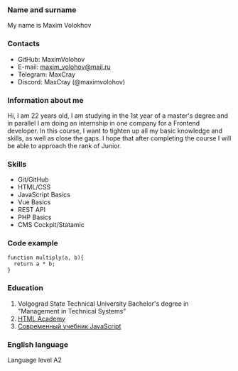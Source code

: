 ### Name and surname
My name is Maxim Volokhov

### Contacts
* GitHub: MaximVolohov
* E-mail: maxim_volohov@mail.ru
* Telegram: MaxCray
* Discord: MaxCray (@maximvolohov)

### Information about me
Hi, I am 22 years old, I am studying in the 1st year of a master's degree and in parallel I am doing an internship in one company for a Frontend developer. In this course, I want to tighten up all my basic knowledge and skills, as well as close the gaps. I hope that after completing the course I will be able to approach the rank of Junior.

### Skills
* Git/GitHub
* HTML/CSS
* JavaScript Basics
* Vue Basics
* REST API
* PHP Basics
* CMS Cockpit/Statamic

### Code example
```
function multiply(a, b){
  return a * b;
}
```

### Education
1. Volgograd State Technical University
   Bachelor's degree in "Management in Technical Systems"
2. [HTML Academy](https://htmlacademy.ru/)
3. [Современный учебник JavaScript](https://learn.javascript.ru/)

### English language
Language level A2